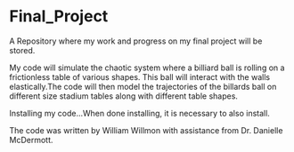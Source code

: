 # Final_Project
A Repository where my work and progress on my final project will be stored.

My code will simulate the chaotic system where a billiard ball is rolling on a frictionless table of various shapes. This ball will interact with the walls elastically.The code will then model the trajectories of the billards ball on different size stadium tables along with different table shapes.

Installing my code...When done installing, it is necessary to also install.

The code was written by William Willmon with assistance from Dr. Danielle McDermott.
